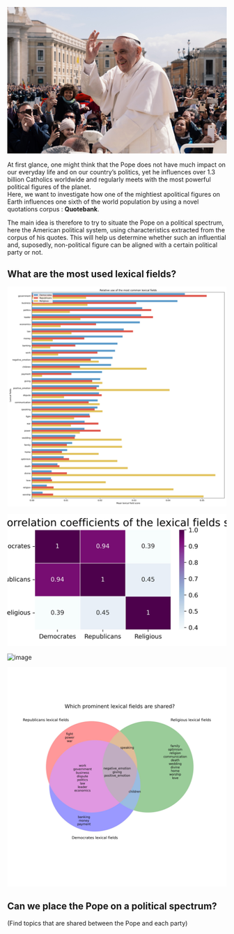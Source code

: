 ![image](data/popefrancis2.jpg)

At first glance, one might think that the Pope does not have much impact on our everyday life and on our country’s politics, yet he influences over 1.3 billion Catholics worldwide and regularly meets with the most powerful political figures of the planet.  
Here, we want to investigate how one of the mightiest apolitical figures on Earth influences one sixth of the world population by using a novel quotations corpus : **Quotebank**.  

The main idea is therefore to try to situate the Pope on a political spectrum, here the American political system, using characteristics extracted from the corpus of his quotes. This will help us determine whether such an influential and, suposedly, non-political figure can be aligned with a certain political party or not.


## What are the most used lexical fields?
![image](output/Barplot_most_prominent_lexical_fields_across_categories.jpg)

![image](output/Correlation_matrix_each_category.jpg)

![image](output/Top_lexical_fields_each_category.jpg)

![image](output/Venn_most_prominent_lexical_fields_across_categories.jpg)


## Can we place the Pope on a political spectrum?
(Find topics that are shared between the Pope and each party)
